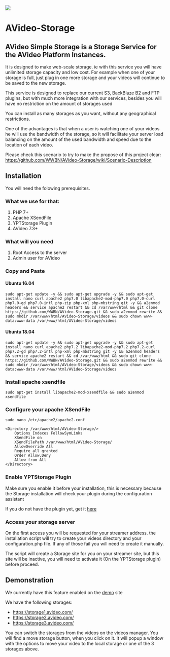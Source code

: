 <img src="https://platform.avideo.com/website/assets/151/images/avideo_storage.png"/>

#

# AVideo-Storage

## AVideo Simple Storage is a Storage Service for the AVideo Platform Instances. 

It is designed to make web-scale storage. 
ie with this service you will have unlimited storage capacity and low cost. 
For example when one of your storage is full, just plug in one more storage and your videos will continue to be saved to the new storage.

This service is designed to replace our current S3, BackBlaze B2 and FTP plugins, but with much more integration with our services, 
besides you will have no restriction on the amount of storages used

You can install as many storages as you want, without any geographical restrictions.

One of the advantages is that when a user is watching one of your videos he will use the bandwidth of the storage, so it will facilitate your server load balancing on the amount of the used bandwidth and speed due to the location of each video.

Please check this scenario to try to make the propose of this project clear: https://github.com/WWBN/AVideo-Storage/wiki/Scenario-Description

## Installation 

You will need the folowing prerequisites.

### What we use for that:
1. PHP 7+
1. Apache XSendFile
1. YPTStorage Plugin
1. AVideo 7.3+

### What will you need
1. Root Access to the server
1. Admin user for AVideo

### Copy and Paste

#### Ubuntu 16.04
    sudo apt-get update -y && sudo apt-get upgrade -y && sudo apt-get install nano curl apache2 php7.0 libapache2-mod-php7.0 php7.0-curl php7.0-gd php7.0-intl php-zip php-xml php-mbstring git -y && a2enmod headers && service apache2 restart && cd /var/www/html && git clone https://github.com/WWBN/AVideo-Storage.git && sudo a2enmod rewrite && sudo mkdir /var/www/html/AVideo-Storage/videos && sudo chown www-data:www-data /var/www/html/AVideo-Storage/videos
    
#### Ubuntu 18.04
    sudo apt-get update -y && sudo apt-get upgrade -y && sudo apt-get install nano curl apache2 php7.2 libapache2-mod-php7.2 php7.2-curl php7.2-gd php7.2-intl php-xml php-mbstring git -y && a2enmod headers && service apache2 restart && cd /var/www/html && sudo git clone https://github.com/WWBN/AVideo-Storage.git && sudo a2enmod rewrite && sudo mkdir /var/www/html/AVideo-Storage/videos && sudo chown www-data:www-data /var/www/html/AVideo-Storage/videos

### Install apache xsendfile

    sudo apt-get install libapache2-mod-xsendfile && sudo a2enmod xsendfile

### Configure your apache XSendFile

    sudo nano /etc/apache2/apache2.conf

    <Directory /var/www/html/AVideo-Storage/>
        Options Indexes FollowSymLinks
        XSendFile on
        XSendFilePath /var/www/html/AVideo-Storage/
        AllowOverride All
        Require all granted
        Order Allow,Deny
        Allow from All
    </Directory>

### Enable YPTStorage Plugin

Make sure you enable it before your installation, this is necessary because the Storage installation will check your plugin during the configuration assistant

If you do not have the plugin yet, get it [here](https://plugins.avideo.com/)

### Access your storage server

On the first access you will be requested for your streamer address. the installation script will try to create your videos directory and your configuration.php file. If any of those fail you will need to create it manually.

The script will create a Storage site for you on your streamer site, but this site will be inactive, you will need to activate it (On the YPTStorage plugin) before proceed.

## Demonstration

We currently have this feature enabled on the [demo](https://demo.avideo.com) site

We have the following storages:

* https://storage1.avideo.com/
* https://storage2.avideo.com/
* https://storage3.avideo.com/

You can switch the storages from the videos on the videos manager. You will find a move storage button, when you click on it. It will popup a window with the options to move your video to the local storage or one of the 3 storages above.
